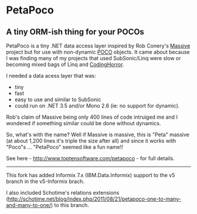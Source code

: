 # PetaPoco #

<h2 class="tagline">A tiny ORM-ish thing for your POCOs</h2>

PetaPoco is a tiny .NET data access layer inspired by Rob Conery's [Massive](http://blog.wekeroad.com/helpy-stuff/and-i-shall-call-it-massive) 
project but for use with non-dynamic [POCO](http://en.wikipedia.org/wiki/Plain_Old_CLR_Object) objects.  It came about because I was finding
many of my projects that used SubSonic/Linq were slow or becoming mixed bags of Linq and [CodingHorror](http://www.subsonicproject.com/docs/CodingHorror).

I needed a data acess layer that was:

* tiny
* fast
* easy to use and similar to SubSonic
* could run on .NET 3.5 and/or Mono 2.6 (ie: no support for dynamic).  

Rob's claim of Massive being only 400 lines of code intruiged me and I wondered if something similar could be done without dynamics.

So, what's with the name?  Well if Massive is massive, this is "Peta" massive (at about 1,200 lines it's triple the size after all) and since it 
works with "Poco"s ... "PetaPoco" seemed like a fun name!!


See here - <http://www.toptensoftware.com/petapoco> - for full details.

<hr>

This fork has added Informix 7.x (IBM.Data.Informix) support to the v5 branch in the v5-Informix brach.

I also included Schotime's relations extensions (http://schotime.net/blog/index.php/2011/08/21/petapoco-one-to-many-and-many-to-one/) to this branch.

